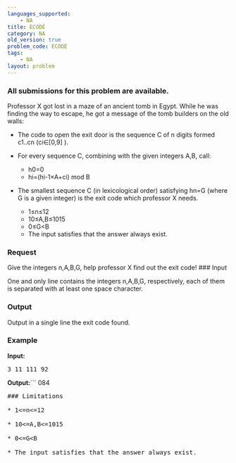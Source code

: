 ```yaml
---
languages_supported:
    - NA
title: ECODE
category: NA
old_version: true
problem_code: ECODE
tags:
    - NA
layout: problem
---
```

###  All submissions for this problem are available. 

Professor X got lost in a maze of an ancient tomb in Egypt. While he was finding the way to escape, he got a message of the tomb builders on the old walls:

- The code to open the exit door is the sequence C of n digits formed c1..cn (ci∈\[0,9\] ).
- For every sequence C, combining with the given integers A,B, call:
    
    - h0=0
    - hi=(hi-1×A+ci) mod B
- The smallest sequence C (in lexicological order) satisfying hn=G (where G is a given integer) is the exit code which professor X needs. 
    - 1≤n≤12
    - 10≤A,B≤1015
    - 0≤G&lt;B
    - The input satisfies that the answer always exist.
### Request

Give the integers n,A,B,G, help professor X find out the exit code! ### Input

One and only line contains the integers n,A,B,G, respectively, each of them is separated with at least one space character.

### Output

Output in a single line the exit code found.

### Example

**Input:**
<pre>3 11 111 92
</pre>
**Output:**```
084
<pre>
### Limitations

* 1&lt;=n&lt;=12

* 10&lt;=A,B&lt;=1015

* 0&lt;=G&lt;B

* The input satisfies that the answer always exist.
